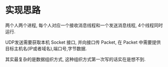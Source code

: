 # 实现思路

两个人两个进程, 每个人对应一个接收消息线程和一个发送消息线程, 4个线程同时运行.

UDP发送需要获取本机 Socket 接口, 并向接口传 Packet, 在 Packet 中需要提供 目标主机名(IP或者域名),端口号,字节数据.  

其实最复杂的是数据组织方式, 这种组织方式第一次写的话实在是想不到.